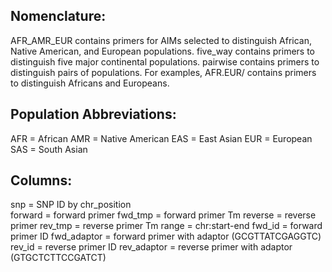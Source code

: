 ## Nomenclature: 
AFR_AMR_EUR contains primers for AIMs selected to distinguish African, Native American, and European populations.
five_way contains primers to distinguish five major continental populations.
pairwise contains primers to distinguish pairs of populations. For examples, AFR.EUR/ contains primers to distinguish Africans and Europeans.

## Population Abbreviations: 
AFR = African 
AMR = Native American
EAS = East Asian
EUR = European
SAS = South Asian

## Columns: 
snp = SNP ID by chr_position  
forward = forward primer
fwd_tmp = forward primer Tm
reverse = reverse primer
rev_tmp = reverse primer Tm
range = chr:start-end
fwd_id = forward primer ID
fwd_adaptor = forward primer with adaptor (GCGTTATCGAGGTC)
rev_id = reverse primer ID
rev_adaptor = reverse primer with adaptor (GTGCTCTTCCGATCT)
